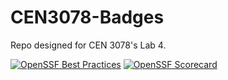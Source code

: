 # CEN3078-Badges
Repo designed for CEN 3078's Lab 4.

[![OpenSSF Best Practices](https://www.bestpractices.dev/projects/10325/badge)](https://www.bestpractices.dev/projects/10325)
[![OpenSSF Scorecard](https://api.securityscorecards.dev/projects/github.com/AlyssaChiego/CEN3078-Badges/badge)](https://deps.dev/project/github/AlyssaChiego/CEN3078-Badges)


